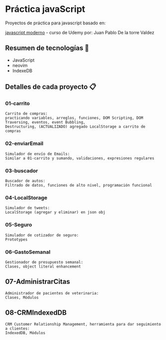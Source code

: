 # Práctica javaScript
Proyectos de práctica para javascript basado en:

[javascript moderno](https://www.udemy.com/course/javascript-moderno-guia-definitiva-construye-10-proyectos) - curso de Udemy por: Juan Pablo De la torre Valdez

## Resumen de tecnologías 📌
* JavaScript
* neovim
* IndexeDB

## Detalles de cada proyecto 📋

### 01-carrito
```
Carrito de compras: 
practicando variables, arreglos, funciones, DOM Scripting, DOM Traversing, eventos, event Bubbling,
Destructuring, (ACTUALIZADO) agregado LocalStorage a carrito de compras
```
### 02-enviarEmail
```
Simulador de envío de Emails:
Similar a 01-carrito y sumando, validaciones, expresiones regulares
```
### 03-buscador
```
Buscador de autos:
Filtrado de datos, funciones de alto nivel, programación funcional

```
### 04-LocalStorage
```
Simulador de tweets:
LocalStorage (agregar y eliminar) en json obj

```
### 05-Seguro
```
Simulador de cotizador de seguro:
Prototypes

```
### 06-GastoSemanal
```
Gestionador de presupuesto semanal:
Clases, object literal enhancement

```
## 07-AdministrarCitas
```
Administrador de pacientes de veterinaria:
Clases, Módulos 

```
## 08-CRMIndexedDB
```
CRM Customer Relationship Management, herramienta para dar seguimiento a clientes:
IndexedDB, Módulos

```
